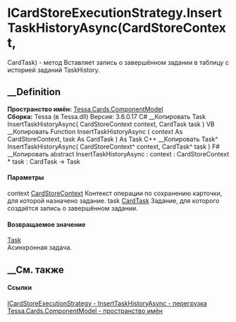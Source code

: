 # ICardStoreExecutionStrategy.InsertTaskHistoryAsync(CardStoreContext,
CardTask) - метод
Вставляет запись о завершённом задании в таблицу с историей заданий
TaskHistory.
## __Definition
 **Пространство имён:**
[Tessa.Cards.ComponentModel](N_Tessa_Cards_ComponentModel.htm)  
 **Сборка:** Tessa (в Tessa.dll) Версия: 3.6.0.17
C# __Копировать
     Task InsertTaskHistoryAsync(
    	CardStoreContext context,
    	CardTask task
    )
VB __Копировать
     Function InsertTaskHistoryAsync ( 
    	context As CardStoreContext,
    	task As CardTask
    ) As Task
C++ __Копировать
    Task^ InsertTaskHistoryAsync(
    	CardStoreContext^ context, 
    	CardTask^ task
    )
F# __Копировать
     abstract InsertTaskHistoryAsync : 
            context : CardStoreContext * 
            task : CardTask -> Task 
#### Параметры
context [CardStoreContext](T_Tessa_Cards_ComponentModel_CardStoreContext.htm)
    Контекст операции по сохранению карточки, для которой назначено задание.
task [CardTask](T_Tessa_Cards_CardTask.htm)
    Задание, для которого создаётся запись о завершённом задании.
#### Возвращаемое значение
[Task](https://learn.microsoft.com/dotnet/api/system.threading.tasks.task)  
Асинхронная задача.
##  __См. также
#### Ссылки
[ICardStoreExecutionStrategy -
](T_Tessa_Cards_ComponentModel_ICardStoreExecutionStrategy.htm)
[InsertTaskHistoryAsync -
перегрузка](Overload_Tessa_Cards_ComponentModel_ICardStoreExecutionStrategy_InsertTaskHistoryAsync.htm)
[Tessa.Cards.ComponentModel - пространство
имён](N_Tessa_Cards_ComponentModel.htm)
